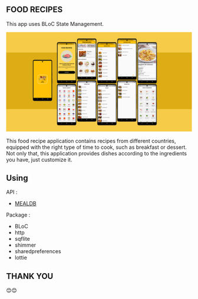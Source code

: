 ## FOOD RECIPES

This app uses BLoC State Management.

  ![](assets/mockup.png)

  This food recipe application contains recipes from different countries, equipped with the right type of time to cook, such as breakfast or dessert. Not only that, this application provides dishes according to the ingredients you have, just customize it.

## Using

API :
- [MEALDB](https://www.themealdb.com/api.php)

Package :
- BLoC
- http
- sqflite
- shimmer
- sharedpreferences
- lottie

## THANK YOU
😊😊
